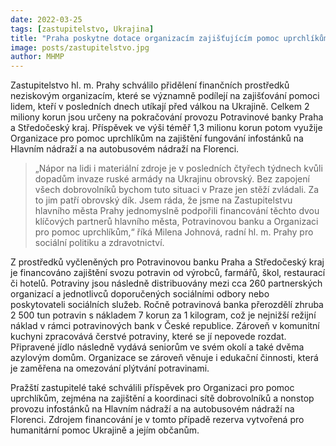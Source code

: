 ```yaml
---
date: 2022-03-25
tags: [zastupitelstvo, Ukrajina]
title: "Praha poskytne dotace organizacím zajišťujícím pomoc uprchlíkům z Ukrajiny"
image: posts/zastupitelstvo.jpg
author: MHMP
---
```


Zastupitelstvo hl. m. Prahy schválilo přidělení finančních prostředků neziskovým organizacím, které se významně podílejí na zajišťování pomoci lidem, kteří v posledních dnech utíkají před válkou na Ukrajině. Celkem 2 miliony korun jsou určeny na pokračování provozu Potravinové banky Praha a Středočeský kraj. Příspěvek ve výši téměř 1,3 milionu korun potom využije Organizace pro pomoc uprchlíkům na zajištění fungování infostánků na Hlavním nádraží a na autobusovém nádraží na Florenci.

> „Nápor na lidi i materiální zdroje je v posledních čtyřech týdnech kvůli dopadům invaze ruské armády na Ukrajinu obrovský. Bez zapojení všech dobrovolníků bychom tuto situaci v Praze jen stěží zvládali. Za to jim patří obrovský dík. Jsem ráda, že jsme na Zastupitelstvu hlavního města Prahy jednomyslně podpořili financování těchto dvou klíčových partnerů hlavního města, Potravinovou banku a Organizaci pro pomoc uprchlíkům,“ říká Milena Johnová, radní hl. m. Prahy pro sociální politiku a zdravotnictví.

Z prostředků vyčleněných pro Potravinovou banku Praha a Středočeský kraj je financováno zajištění svozu potravin od výrobců, farmářů, škol, restaurací či hotelů. Potraviny jsou následně distribuovány mezi cca 260 partnerských organizací a jednotlivců doporučených sociálními odbory nebo poskytovateli sociálních služeb. Ročně potravinová banka přerozdělí zhruba 2 500 tun potravin s nákladem 7 korun za 1 kilogram, což je nejnižší režijní náklad v rámci potravinových bank v České republice. Zároveň v komunitní kuchyni zpracovává čerstvé potraviny, které se jí nepovede rozdat. Připravené jídlo následně vydává seniorům ve svém okolí a také dvěma azylovým domům. Organizace se zároveň věnuje i edukační činnosti, která je zaměřena na omezování plýtvání potravinami.

Pražští zastupitelé také schválili příspěvek pro Organizaci pro pomoc uprchlíkům, zejména na zajištění a koordinaci sítě dobrovolníků a nonstop provozu infostánků na Hlavním nádraží a na autobusovém nádraží na Florenci. Zdrojem financování je v tomto případě rezerva vytvořená pro humanitární pomoc Ukrajině a jejím občanům.
